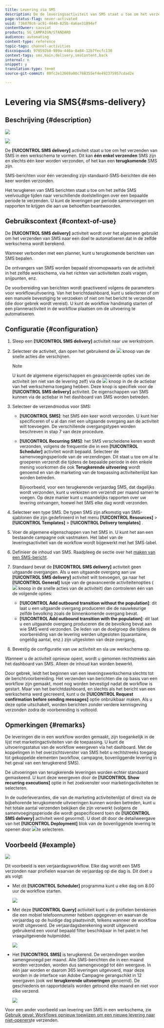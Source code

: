 ```yaml
---
title: Levering via SMS
description: De de leveringsactiviteit van SMS staat u toe om het verzenden van één enkel te vormen verzend SMS of terugkomende SMS in een werkschema.
page-status-flag: never-activated
uuid: 736078c6-ac91-4440-825b-4a6ae31894ef
contentOwner: sauviat
products: SG_CAMPAIGN/STANDARD
audience: automating
content-type: reference
topic-tags: channel-activities
discoiquuid: 978592b8-989a-446a-8a84-12b7fecfc130
context-tags: sms,main;delivery,smsContent,back
internal: n
snippet: y
translation-type: tm+mt
source-git-commit: 00fc2e12669a00c788355ef4e492375957cdad2e

---
```



# Levering via SMS{#sms-delivery}

## Beschrijving {#description}

![](assets/sms.png)

![](assets/recurrentsms.png)

De **[!UICONTROL SMS delivery]** activiteit staat u toe om het verzenden van SMS in een werkschema te vormen. Dit kan **één enkel verzenden** SMS zijn en slechts één keer worden verzonden, of het kan een **terugkomende** SMS zijn.

SMS-berichten voor één verzending zijn standaard-SMS-berichten die één keer worden verzonden.

Het terugkeren van SMS berichten staat u toe om het zelfde SMS veelvoudige tijden naar verschillende doelstellingen over een bepaalde periode te verzenden. U kunt de leveringen per periode samenvoegen om rapporten te krijgen die aan uw behoeften beantwoorden.

## Gebruikscontext {#context-of-use}

De **[!UICONTROL SMS delivery]** activiteit wordt over het algemeen gebruikt om het verzenden van SMS naar een doel te automatiseren dat in de zelfde werkschema wordt berekend.

Wanneer verbonden met een planner, kunt u terugkomende berichten van SMS bepalen.

De ontvangers van SMS worden bepaald stroomopwaarts van de activiteit in het zelfde werkschema, via het richten van activiteiten zoals vragen, snijpunten, enz.

De voorbereiding van berichten wordt geactiveerd volgens de parameters voor workflowuitvoering. Van het berichtdashboard, kunt u selecteren of om een manuele bevestiging te verzoeken of niet om het bericht te verzenden (die door gebrek wordt vereist). U kunt de workflow handmatig starten of een planneractiviteit in de workflow plaatsen om de uitvoering te automatiseren.

## Configuratie {#configuration}

1. Sleep een **[!UICONTROL SMS delivery]** activiteit naar uw werkstroom.
1. Selecteer de activiteit, dan open het gebruikend de ![](assets/edit_darkgrey-24px.png) knoop van de snelle acties die verschijnen.

   >[!NOTE]
   >
   >U kunt de algemene eigenschappen en geavanceerde opties van de activiteit (en niet van de levering zelf) via de ![](assets/dlv_activity_params-24px.png) knoop in de de actiebar van het werkschema toegang hebben. Deze knop is specifiek voor de **[!UICONTROL SMS delivery]** activiteit. De eigenschappen van SMS kunnen via de actiebar in het dashboard van SMS worden betreden.

1. Selecteer de verzendmodus voor SMS:

   * **[!UICONTROL SMS]**: het SMS één keer wordt verzonden. U kunt hier specificeren of u al dan niet een uitgaande overgang aan de activiteit wilt toevoegen. De verschillende overgangstypen worden beschreven in stap 7 van deze procedure.
   * **[!UICONTROL Recurring SMS]**: het SMS verscheidene keren wordt verzonden, volgens de frequentie die in een **[!UICONTROL Scheduler]** activiteit wordt bepaald. Selecteer de samenvoegingsperiode van de verzendingen. Dit staat u toe om al te groeperen verzendt die tijdens de bepaalde periode in één enkele mening voorkomen die ook **Terugkerende uitvoering** wordt genoemd en van de marketing van de toepassing activiteitenlijst kan worden betreden.

      Bijvoorbeeld, voor een terugkerende verjaardag SMS, dat dagelijks wordt verzonden, kunt u verkiezen om verzendt per maand samen te voegen. Op deze manier kunt u maandelijks rapporten over uw levering ontvangen, hoewel het SMS elke dag wordt verzonden.

1. Selecteer een type SMS. De typen SMS zijn afkomstig van SMS-sjablonen die zijn gedefinieerd in het menu **[!UICONTROL Resources]** > **[!UICONTROL Templates]** > **[!UICONTROL Delivery templates]** .
1. Voer de algemene eigenschappen van het SMS in. U kunt het aan een bestaande campagne ook vastmaken. Het label van de leveringsactiviteit van de workflow wordt bijgewerkt met het SMS-label.
1. Definieer de inhoud van SMS. Raadpleeg de sectie over het [maken van een SMS-bericht](../../channels/using/creating-an-sms-message.md).
1. Standaard bevat de **[!UICONTROL SMS delivery]** activiteit geen uitgaande overgangen. Als u een uitgaande overgang aan uw **[!UICONTROL SMS delivery]** activiteit wilt toevoegen, ga naar het **[!UICONTROL General]** lusje van de geavanceerde activiteitenopties ( ![](assets/dlv_activity_params-24px.png) knoop in de snelle acties van de activiteit) dan controleren één van de volgende opties:

   * **[!UICONTROL Add outbound transition without the population]**: dit laat u een uitgaande overgang produceren die de nauwkeurige zelfde bevolking zoals de binnenkomende overgang bevat.
   * **[!UICONTROL Add outbound transition with the population]**: dit laat u een uitgaande overgang produceren die de bevolking bevat aan wie SMS werd verzonden. De leden van de doelgroep die tijdens de voorbereiding van de levering werden uitgesloten (quarantaine, ongeldig aantal, enz.) zijn uitgesloten van deze overgang.

1. Bevestig de configuratie van uw activiteit en sla uw werkschema op.

Wanneer u de activiteit opnieuw opent, wordt u genomen rechtstreeks aan het dashboard van SMS. Alleen de inhoud kan worden bewerkt.

Door gebrek, leidt het beginnen van een leveringswerkschema slechts tot de berichtvoorbereiding. Het verzenden van berichten die op basis van een workflow zijn gemaakt, moet nog worden bevestigd nadat de workflow is gestart. Maar van het berichtdashboard, en slechts als het bericht van een werkschema werd gecreeerd, kunt u de **[!UICONTROL Request confirmation before sending messages]** optie onbruikbaar maken. Als u deze optie uitschakelt, worden berichten zonder verdere kennisgeving verzonden zodra de voorbereiding is voltooid.

## Opmerkingen {#remarks}

De leveringen die in een workflow worden gemaakt, zijn toegankelijk in de lijst met marketingactiviteiten van de toepassing. U kunt de uitvoeringsstatus van de workflow weergeven via het dashboard. Met de koppelingen in het overzichtsvenster van SMS hebt u rechtstreeks toegang tot gekoppelde elementen (workflow, campagne, bovenliggende levering in het geval van een terugkerend SMS).

De uitvoeringen van terugkerende leveringen worden echter standaard gemaskeerd. U kunt deze weergeven door de **[!UICONTROL Show recurring executions]** optie in het zoekvenster voor marketingactiviteiten te selecteren.

In de ouderleveranties, die van de marketing activiteitenlijst of direct via de bijbehorende terugkomende uitvoeringen kunnen worden betreden, kunt u het totale aantal verzenden bekijken die zijn verwerkt (volgens de samenvoegingsperiode die wordt gespecificeerd toen de **[!UICONTROL SMS delivery]** activiteit werd gevormd). U doet dit door de detailweergave van het **[!UICONTROL Deployment]** blok van de bovenliggende levering te openen door ![](assets/wkf_dlv_detail_button.png)te selecteren.

## Voorbeeld {#example}

![](assets/wkf_sms_example_1.png)

Dit voorbeeld is een verjaardagsworkflow. Elke dag wordt een SMS verzonden naar profielen waarvan de verjaardag op die dag is. Dit doet u als volgt:

* Met dit **[!UICONTROL Scheduler]** programma kunt u elke dag om 8.00 uur de workflow starten.

   ![](assets/wkf_delivery_example_2.png)

* Met deze **[!UICONTROL Query]** activiteit kunt u de profielen berekenen die een mobiel telefoonnummer hebben opgegeven en waarvan de verjaardag op de huidige dag plaatsvindt, telkens wanneer de workflow wordt uitgevoerd. De verjaardagsberekening wordt uitgevoerd gebruikend een vooraf bepaald filter beschikbaar in het palet in het vraaguitgevende hulpmiddel.

   ![](assets/wkf_delivery_example_3.png)

* Het **[!UICONTROL SMS]** is terugkerend. De verzendingen worden samengevoegd per maand. Alle SMS-berichten die in een maand worden verzonden, worden dus samengevoegd tot één weergave. In één jaar worden er daarom 365 leveringen uitgevoerd, maar deze worden in de interface van Adobe Campagne gerangschikt in 12 weergaven (ook wel **terugkerende uitvoeringen** genoemd). De geschiedenis en rapportdetails worden getoond elke maand en niet voor elke verzend.

   ![](assets/wkf_sms_example_4.png)

Voor een ander voorbeeld van levering van SMS in een werkschema, zie [Gebruik geval: Workflows opnieuw toewijzen om een nieuwe levering naar niet-openers](../../automating/using/workflow-cross-channel-retargeting.md)te verzenden.
